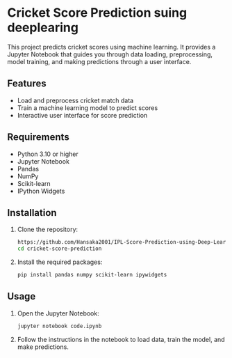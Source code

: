 # Cricket Score Prediction suing deeplearing 

This project predicts cricket scores using machine learning. It provides a Jupyter Notebook that guides you through data loading, preprocessing, model training, and making predictions through a user interface.

## Features

- Load and preprocess cricket match data
- Train a machine learning model to predict scores
- Interactive user interface for score prediction

## Requirements

- Python 3.10 or higher
- Jupyter Notebook
- Pandas
- NumPy
- Scikit-learn
- IPython Widgets

## Installation

1. Clone the repository:
    ```bash
    https://github.com/Hansaka2001/IPL-Score-Prediction-using-Deep-Learning.git
    cd cricket-score-prediction
    ```

2. Install the required packages:
    ```bash
    pip install pandas numpy scikit-learn ipywidgets
    ```

## Usage

1. Open the Jupyter Notebook:
    ```bash
    jupyter notebook code.ipynb
    ```

2. Follow the instructions in the notebook to load data, train the model, and make predictions.


